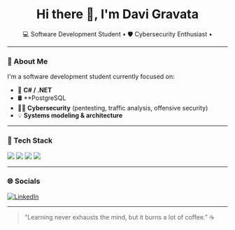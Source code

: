 <h1 align="center">Hi there 👋, I'm Davi Gravata</h1>

<p align="center">
  💻 Software Development Student • 🛡️ Cybersecurity Enthusiast • 
</p>

---

### 🚀 About Me

I'm a software development student currently focused on:

- 🧠 **C# / .NET**
- 🛢️ **PostgreSQL 
- 🕵️‍♂️ **Cybersecurity** (pentesting, traffic analysis, offensive security)
- 💡 **Systems modeling & architecture**


---

### 🧰 Tech Stack

<p align="left">
  <img src="https://img.shields.io/badge/C%23-239120?style=for-the-badge&logo=c-sharp&logoColor=white" />
  <img src="https://img.shields.io/badge/C-00599C?style=for-the-badge&logo=c&logoColor=white" />
  <img src="https://img.shields.io/badge/.NET-512BD4?style=for-the-badge&logo=dotnet&logoColor=white" />
  <img src="https://img.shields.io/badge/PostgreSQL-4169E1?style=for-the-badge&logo=postgresql&logoColor=white" />
 

---

### 🌐 Socials

[![LinkedIn](https://img.shields.io/badge/LinkedIn-0A66C2?style=flat-square&logo=linkedin&logoColor=white)](https://www.linkedin.com/in/seu-perfil-aqui)

---

> “Learning never exhausts the mind, but it burns a lot of coffee.” ☕  

